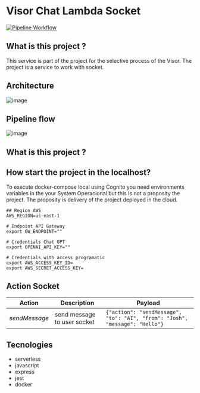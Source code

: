 # Visor Chat Lambda Socket

[![Pipeline Workflow](https://github.com/JeffersonGibin/visor-chat-lmb-socket/actions/workflows/pipeline.yml/badge.svg)](https://github.com/JeffersonGibin/visor-chat-lmb-socket/actions/workflows/pipeline.yml)

## What is this project ?

This service is part of the project for the selective process of the Visor. The project is a service to work with socket.

## Architecture

![image](https://user-images.githubusercontent.com/6215779/226136339-d38c7dfc-3bbc-48c5-ab0b-71eb44ba74c6.png)

## Pipeline flow

![image](https://user-images.githubusercontent.com/6215779/226262534-633ad887-a400-4ef7-a1a6-868a221090dc.png)


## What is this project ?

## How start the project in the localhost?

To execute docker-compose local using Cognito you need environments variables in the your System Operacional but this is not a proposity the
project. The proposity is delivery of the project deployed in the cloud.

```shell
## Region AWS
AWS_REGION=us-east-1

# Endpoint API Gateway
export GW_ENDPOINT=""

# Credentials Chat GPT
export OPENAI_API_KEY=""

# Credentials with access programatic
export AWS_ACCESS_KEY_ID=
export AWS_SECRET_ACCESS_KEY=

```

## Action Socket

| Action      | Description                 | Payload                                                                                                   |
| ----------- | --------------------------- | --------------------------------------------------------------------------------------------------------- |
| *sendMessage* | send message to user socket | `{"action": "sendMessage", "to": "AI", "from": "Josh", "message": "Hello"}` |

## Tecnologies

- serverless
- javascript
- express
- jest
- docker
